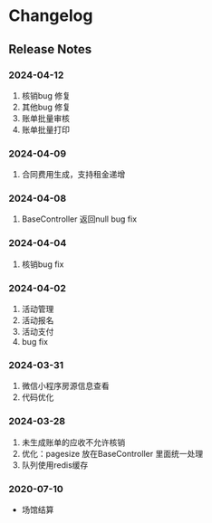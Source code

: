 # Changelog

## Release Notes

### 2024-04-12

1. 核销bug 修复
2. 其他bug 修复
3. 账单批量审核
4. 账单批量打印

### 2024-04-09

1. 合同费用生成，支持租金递增

### 2024-04-08

1. BaseController 返回null bug fix

### 2024-04-04

1. 核销bug fix

### 2024-04-02

1. 活动管理
2. 活动报名
3. 活动支付
4. bug fix

### 2024-03-31

1. 微信小程序房源信息查看
2. 代码优化

### 2024-03-28

1. 未生成账单的应收不允许核销
2. 优化：pagesize 放在BaseController 里面统一处理
3. 队列使用redis缓存

### 2020-07-10

- 场馆结算
